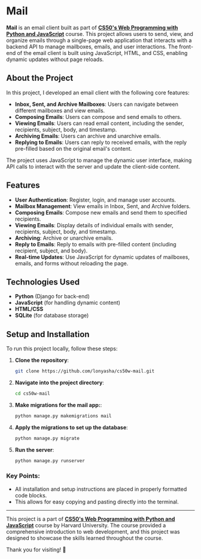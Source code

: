 # Mail

**Mail** is an email client built as part of **[CS50's Web Programming with Python and JavaScript](https://cs50.harvard.edu/web/2020/)** course. This project allows users to send, view, and organize emails through a single-page web application that interacts with a backend API to manage mailboxes, emails, and user interactions. The front-end of the email client is built using JavaScript, HTML, and CSS, enabling dynamic updates without page reloads.

## About the Project

In this project, I developed an email client with the following core features:

- **Inbox, Sent, and Archive Mailboxes**: Users can navigate between different mailboxes and view emails.
- **Composing Emails**: Users can compose and send emails to others.
- **Viewing Emails**: Users can read email content, including the sender, recipients, subject, body, and timestamp.
- **Archiving Emails**: Users can archive and unarchive emails.
- **Replying to Emails**: Users can reply to received emails, with the reply pre-filled based on the original email's content.

The project uses JavaScript to manage the dynamic user interface, making API calls to interact with the server and update the client-side content.

## Features

- **User Authentication**: Register, login, and manage user accounts.
- **Mailbox Management**: View emails in Inbox, Sent, and Archive folders.
- **Composing Emails**: Compose new emails and send them to specified recipients.
- **Viewing Emails**: Display details of individual emails with sender, recipients, subject, body, and timestamp.
- **Archiving**: Archive or unarchive emails.
- **Reply to Emails**: Reply to emails with pre-filled content (including recipient, subject, and body).
- **Real-time Updates**: Use JavaScript for dynamic updates of mailboxes, emails, and forms without reloading the page.

## Technologies Used

- **Python** (Django for back-end)
- **JavaScript** (for handling dynamic content)
- **HTML/CSS**
- **SQLite** (for database storage)

## Setup and Installation

To run this project locally, follow these steps:

1. **Clone the repository**:
   ```bash
   git clone https://github.com/lonyasha/cs50w-mail.git
2. **Navigate into the project directory**:
   ```bash
   cd cs50w-mail
3. **Make migrations for the mail app:**:
   ```bash
   python manage.py makemigrations mail
7. **Apply the migrations to set up the database**:
   ```bash
   python manage.py migrate
8. **Run the server**:
   ```bash
   python manage.py runserver

### Key Points:
- All installation and setup instructions are placed in properly formatted code blocks.
- This allows for easy copying and pasting directly into the terminal.

---

This project is a part of **[CS50's Web Programming with Python and JavaScript](https://cs50.harvard.edu/web/2020/)** course by Harvard University. The course provided a comprehensive introduction to web development, and this project was designed to showcase the skills learned throughout the course.

Thank you for visiting! 🎉
